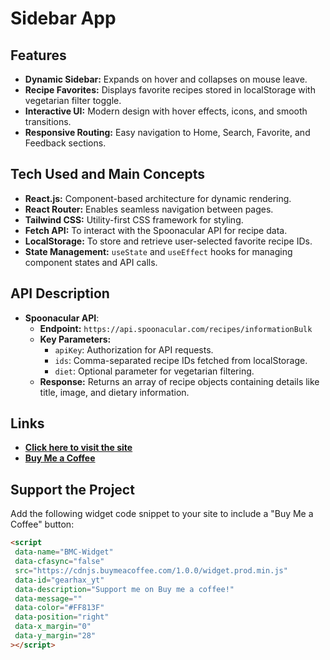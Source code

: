 # Sidebar App

## Features

- **Dynamic Sidebar:** Expands on hover and collapses on mouse leave.
- **Recipe Favorites:** Displays favorite recipes stored in localStorage with vegetarian filter toggle.
- **Interactive UI:** Modern design with hover effects, icons, and smooth transitions.
- **Responsive Routing:** Easy navigation to Home, Search, Favorite, and Feedback sections.

## Tech Used and Main Concepts

- **React.js:** Component-based architecture for dynamic rendering.
- **React Router:** Enables seamless navigation between pages.
- **Tailwind CSS:** Utility-first CSS framework for styling.
- **Fetch API:** To interact with the Spoonacular API for recipe data.
- **LocalStorage:** To store and retrieve user-selected favorite recipe IDs.
- **State Management:** `useState` and `useEffect` hooks for managing component states and API calls.

## API Description

- **Spoonacular API**:
  - **Endpoint:** `https://api.spoonacular.com/recipes/informationBulk`
  - **Key Parameters:**
    - `apiKey`: Authorization for API requests.
    - `ids`: Comma-separated recipe IDs fetched from localStorage.
    - `diet`: Optional parameter for vegetarian filtering.
  - **Response:** Returns an array of recipe objects containing details like title, image, and dietary information.

## Links

- **[Click here to visit the site](https://geardhax.github.io/foodora/)**
- **[Buy Me a Coffee](https://www.buymeacoffee.com/gearhax_yt)**

## Support the Project

Add the following widget code snippet to your site to include a "Buy Me a Coffee" button:

```html
<script
 data-name="BMC-Widget"
 data-cfasync="false"
 src="https://cdnjs.buymeacoffee.com/1.0.0/widget.prod.min.js"
 data-id="gearhax_yt"
 data-description="Support me on Buy me a coffee!"
 data-message=""
 data-color="#FF813F"
 data-position="right"
 data-x_margin="0"
 data-y_margin="28"
></script>
```
